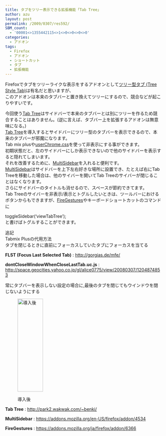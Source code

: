 ```yaml
---
title: タブをツリー表示できる拡張機能「Tab Tree」
author: azu
layout: post
permalink: /2009/0307/res592/
SBM_count:
  - '00001<>1355442115<>1<>0<>0<>0<>0'
categories:
  - アドオン
tags:
  - Firefox
  - アドオン
  - ショートカット
  - タブ
  - 拡張機能
---
```

Firefoxでタブをツリーライクな表示をするアドオンとして[ツリー型タブ (Tree Style Tab)][1]は有名だと思いますが、  
このアドオンは本来のタブバーと置き換えてツリーにするので、競合などが起こりやすいです。

今回使う[Tab Tree][2]はサイドバーで本来のタブバーとは別にツリーを作るため競合することはありません。(逆に言えば、タブバー上を拡張するアドオンは無意味になる。)  
[Tab Tree][2]を導入するとサイドバーにツリー型のタブバーを表示できるので、本来のタブバーが邪魔になります。  
Tab mix plusや[userChrome.css][3]を使って非表示にする事ができます。  
初期状態だと、左のサイドバーにしか表示できないので他のサイドバーを表示すると隠れてしまいます。  
それを改善するために、[MultiSidebar][4]を入れると便利です。  
[MultiSidebar][4]はサイドバーを上下左右好きな場所に設置でき、たとえば右にTab Treeを移動した場合は、他のサイバーを開いてTab Treeのサイバーが閉じることはなくなります。  
さらにサイドバーのタイトルも消せるので、スペースが節約できてます。  
Tab Treeのサイバーを非表示/表示とトグルしたいときは、ツールバーにおけるボタンからもできますが、[FireGestures][5]やキーボードショートカットのコマンドに

toggleSidebar(&#8216;viewTabTree&#8217;);  
と書けばトグルすることができます。

追記  
Tabmix Plusの代用方法  
タブを閉じるときに直前にフォーカスしていたタブにフォーカスを当てる

**FLST (Focus Last Selected Tab)**
:   <http://gorgias.de/mfe/>

**dontCloseWindowWhenCloseLastTab.uc.js**
:   <http://space.geocities.yahoo.co.jp/gl/alice0775/view/20080307/1204874853>

常に<span class="ColorResultsClass">タブバー</span>を表示しない設定の場合に,最後のタブを閉じてもウインドウを閉じないようにする<figure id="attachment_593" style="width: 82px;" class="wp-caption alignleft">

[<img class="size-medium wp-image-593" title="sshot-5" src="https://efcl.info/wp-content/uploads/2009/03/sshot-5-82x300.png" alt="導入後" width="82" height="300" />][6]<figcaption class="wp-caption-text">導入後</figcaption></figure> 
**Tab Tree**
:   <http://park2.wakwak.com/~benki/>

**MultiSidebar**
:   <https://addons.mozilla.org/en-US/firefox/addon/4534>

**FireGestures**
:   <https://addons.mozilla.org/ja/firefox/addon/6366>

<br style="clear:both;" />

 [1]: https://addons.mozilla.org/ja/firefox/addon/5890
 [2]: http://park2.wakwak.com/%7Ebenki/
 [3]: http://piro.sakura.ne.jp/latest/blosxom/mozilla/extension/2006-02-17_tabtree.htm
 [4]: https://addons.mozilla.org/en-US/firefox/addon/4534
 [5]: https://addons.mozilla.org/ja/firefox/addon/6366
 [6]: https://efcl.info/wp-content/uploads/2009/03/sshot-5.png
